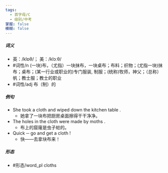 ```yaml
---
tags:
  - 首字母/C
  - 级别/中考
掌握: false
模糊: false
---
```

##### 词义
- 英：/klɒθ/； 美：/klɔːθ/
- #词性/n  (一块)布，（尤指）一块抹布，一块桌布；布料；织物；(尤指一块)抹布；桌布；(某一行业或职业的)专门服装, 制服；(统称)牧师，神父；（总称）帆；教士服；教士的职业
- #词性/adj  布（制）的
##### 例句
- She took a cloth and wiped down the kitchen table .
	- 她拿了一块布把厨房桌面擦得干干净净。
- The holes in the cloth were made by moths .
	- 布上的窟窿是虫子蛀的。
- Quick ─ go and get a cloth !
	- 快——去拿块布来！
##### 形态
- #形态/word_pl cloths
